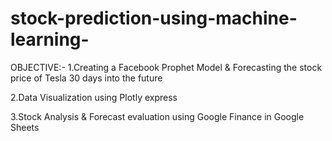 # stock-prediction-using-machine-learning-
OBJECTIVE:-
1.Creating a Facebook Prophet Model & Forecasting the stock price of Tesla 30 days into the future

2.Data Visualization using Plotly express

3.Stock Analysis & Forecast evaluation using Google Finance in Google Sheets 

